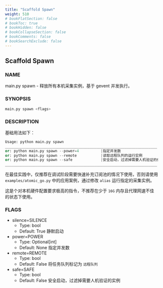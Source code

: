 ```yaml
---
title: "Scaffold Spawn"
weight: 510
# bookFlatSection: false
# bookToc: true
# bookHidden: false
# bookCollapseSection: false
# bookComments: false
# bookSearchExclude: false
---
```


## Scaffold Spawn

### NAME

main.py spawn  - 释放所有本机采集实例，基于 gevent 并发执行。

### SYNOPSIS

```bash
main.py spawn <flags>
```

### DESCRIPTION

基础用法如下：

```python
Usage: python main.py spawn
______________________________________________________________________
or: python main.py spawn --power=4          |指定并发数
or: python main.py spawn --remote           |读取远程队列的运行实例
or: python main.py spawn --safe             |安全启动，过滤掉需要人机验证的任务
______________________________________________________________________
```

在最佳实践中，仅推荐在调试阶段需要快速补充订阅池的情况下使用，否则请使用 `examples/atomic_go.py` 中的应用案例，通过修改 `alias` 运行指定的采集实例。

这是个对本机硬件配置要求极高的指令，不推荐在少于 `16G` 内存且代理网速不佳的状态下使用。

### FLAGS

- silence=SILENCE
  - Type: bool
  - Default: True
    静默启动
- power=POWER
  - Type: Optional[int]
  - Default: None
    指定并发数
- remote=REMOTE
  - Type: bool
  - Default: False
    将任务队列标记为 ``远程队列``
- safe=SAFE
  - Type: bool
  - Default: False
    安全启动，过滤掉需要人机验证的实例
